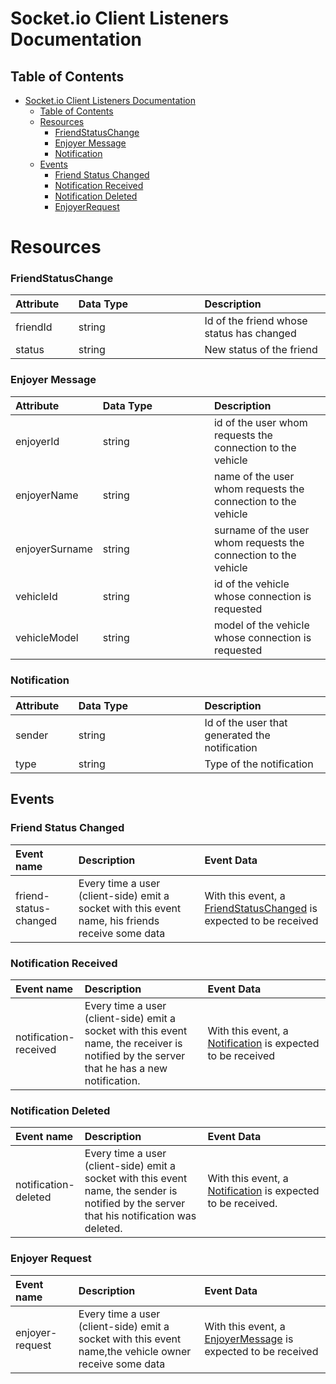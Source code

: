 # Socket.io Client Listeners Documentation

## Table of Contents

- [Socket.io Client Listeners Documentation](#socketio-client-listeners-documentation)
    - [Table of Contents](#table-of-contents)
    - [Resources](#resources)
        - [FriendStatusChange](#friendstatuschange)
        - [Enjoyer Message](#enjoyer-Message)
        - [Notification](#notification)
    - [Events](#events)
        - [Friend Status Changed](#friend-status-changed)
        - [Notification Received](#notification-received)
        - [Notification Deleted](#notification-deleted)
        - [EnjoyerRequest](#enjoyer-Request)


<style>
table th:first-of-type {
    width: 20%;
}
table th:nth-of-type(2) {
    width: 40%;
}
table th:nth-of-type(3) {
    width: 40%;
}
</style>

# Resources

### FriendStatusChange

| Attribute  | Data Type | Description                               |
|:-----------|:----------|:------------------------------------------|
| friendId   | string    | Id of the friend whose status has changed |
| status     | string    | New status of the friend                  |


### Enjoyer Message

| Attribute        | Data Type | Description                                                     |
|:-----------------|:----------|:----------------------------------------------------------------|
| enjoyerId        | string    | id of the user whom requests the connection to the vehicle      |
| enjoyerName      | string    | name of the user whom requests the connection to the vehicle    |
| enjoyerSurname   | string    | surname of the user whom requests the connection to the vehicle |
| vehicleId        | string    | id of the vehicle whose connection is requested                 |
| vehicleModel     | string    | model of the vehicle whose connection is requested              |

### Notification

| Attribute | Data Type | Description                                    |
|:----------|:----------|:-----------------------------------------------|
| sender    | string    | Id of the user that generated the notification |
| type      | string    | Type of the notification                       |


## Events


### Friend Status Changed

| Event name            | Description                                                                                       | Event Data                                                                               |
|:----------------------|:--------------------------------------------------------------------------------------------------|:-----------------------------------------------------------------------------------------|
| friend-status-changed | Every time a user (client-side) emit a socket with this event name, his friends receive some data | With this event, a [FriendStatusChanged](#friendstatuschange) is expected to be received |


### Notification Received

| Event name            | Description                                                                                                                                 | Event Data                                                                  |
|:----------------------|:--------------------------------------------------------------------------------------------------------------------------------------------|:----------------------------------------------------------------------------|
| notification-received | Every time a user (client-side) emit a socket with this event name, the receiver is notified by the server that he has a new notification.  | With this event, a [Notification](#notification) is expected to be received |

### Notification Deleted

| Event name           | Description                                                                                                                                 | Event Data                                                                   |
|:---------------------|:--------------------------------------------------------------------------------------------------------------------------------------------|:-----------------------------------------------------------------------------|
| notification-deleted | Every time a user (client-side) emit a socket with this event name, the sender is notified by the server that his notification was deleted. | With this event, a [Notification](#notification) is expected to be received. |


### Enjoyer Request

| Event name        | Description                                                                                            | Event Data                                                                       |
|:------------------|:-------------------------------------------------------------------------------------------------------|:---------------------------------------------------------------------------------|
| enjoyer-request   | Every time a user (client-side) emit a socket with this event name,the vehicle owner receive some data | With this event, a [EnjoyerMessage](#enjoyer-Message) is expected to be received |
